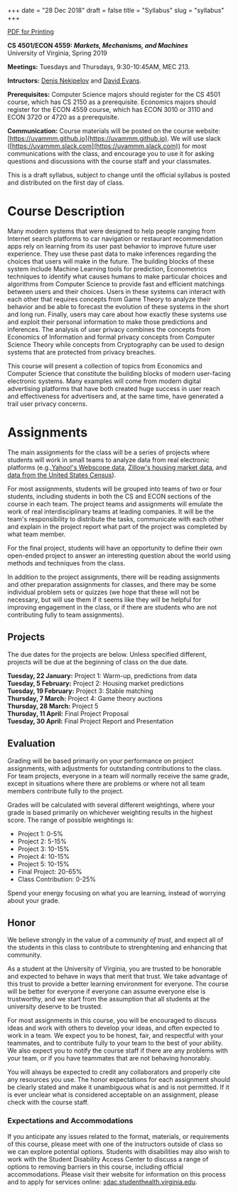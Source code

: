 +++
date = "28 Dec 2018"
draft = false
title = "Syllabus"
slug = "syllabus"
+++

<div class="printing"><a href="/docs/syllabus.pdf">PDF for Printing</a></div>

**CS 4501/ECON 4559: _Markets, Mechanisms, and Machines_**  
University of Virginia, Spring 2019

**Meetings:** Tuesdays and Thursdays, 9:30-10:45AM, MEC 213.

**Intructors:** <a href="http://people.virginia.edu/~dn4w/">Denis Nekipelov</a> and
<a href="https://www.cs.virginia.edu/evans">David Evans</a>.

**Prerequisites:** Computer Science majors should register for the CS
4501 course, which has CS 2150 as a prerequisite. Economics majors
should register for the ECON 4559 course, which has ECON 3010 or 3110
and ECON 3720 or 4720 as a prerequisite.

**Communication:** Course materials will be posted on the course
  website: [https://uvammm.github.io](https://uvammm.github.io). We
  will use slack
  ([https://uvammm.slack.com](https://uvammm.slack.com)) for most
  communications with the class, and encourage you to use it for
  asking questions and discussions with the course staff and your
  classmates.

<div class="note">
This is a draft syllabus, subject to change until the official syllabus is posted and distributed on the first day of class.
</div>


# Course Description

Many modern systems that were designed to help people ranging from
Internet search platforms to car navigation or restaurant recommendation
apps rely on learning from its user past behavior to improve future user
experience. They use these past data to make inferences regarding the
choices that users will make in the future. The building blocks of these
system include Machine Learning tools for prediction, Econometrics
techniques to identify what causes humans to make particular choices and
algorithms from Computer Science to provide fast and efficient matchings
between users and their choices. Users in these systems can interact
with each other that requires concepts from Game Theory to analyze their
behavior and be able to forecast the evolution of these systems in the
short and long run. Finally, users may care about how exactly these
systems use and exploit their personal information to make those
predictions and inferences. The analysis of user privacy combines the
concepts from Economics of Information and formal privacy concepts from
Computer Science Theory while concepts from Cryptography can be used to
design systems that are protected from privacy breaches.

This course will present a collection of topics from Economics and
Computer Science that constitute the building blocks of modern
user-facing electronic systems. Many examples will come from modern
digital advertising platforms that have both created huge success in
user reach and effectiveness for advertisers and, at the same time, have
generated a trail user privacy concerns.   


# Assignments

The main assignments for the class will be a series of projects where
students will work in small teams to analyze data from real electronic
platforms (e.g.,<a
href="https://webscope.sandbox.yahoo.com/">Yahoo!'s Webscope
data</a>, <a href="https://www.zillow.com/research/data/">Zillow's housing market data</a>, and <a href="https://www.census.gov/data.html">data from the United States Census</a>).

For most assignments, students will be grouped into teams of two or
four students, including students in both the CS and ECON sections of
the course in each team. The project teams and assignments will
emulate the work of real interdisciplinary teams at leading
companies. It will be the team's responsibility to distribute the
tasks, communicate with each other and explain in the project report
what part of the project was completed by what team member.

For the final project, students will have an opportunity to define
their own open-ended project to answer an interesting question about
the world using methods and techniques from the class.

In addition to the project assignments, there will be reading
assignments and other preparation assignments for classes, and there
may be some individual problem sets or quizzes (we hope that these
will not be necessary, but will use them if it seems like they will be
helpful for improving engagement in the class, or if there are
students who are not contributing fully to team assignments).

## Projects

The due dates for the projects are below.  Unless specified different,
projects will be due at the beginning of class on the due date.

**Tuesday, 22 January:** Project 1: Warm-up, predictions from data  
**Tuesday, 5 February:** Project 2: Housing market predictions  
**Tuesday, 19 February:** Project 3: Stable matching  
**Thursday, 7 March:** Project 4: Game theory auctions  
**Thursday, 28 March:** Project 5  
**Thursday, 11 April:** Final Project Proposal  
**Tuesday, 30 April:** Final Project Report and Presentation

## Evaluation

Grading will be based primarily on your performance on project
assignments, with adjustments for outstanding contributions to the
class.  For team projects, everyone in a team will normally receive
the same grade, except in situations where there are problems or where
not all team members contribute fully to the project.
 
Grades will be calculated with several different weightings, where
your grade is based primarily on whichever weighting results in the
highest score. The range of possible weightings is:

- Project 1: 0-5%
- Project 2: 5-15%
- Project 3: 10-15%
- Project 4: 10-15%
- Project 5: 10-15%
- Final Project: 20-65%
- Class Contribution: 0-25% 

Spend your energy focusing on what you are learning, instead of
worrying about your grade.

## Honor

We believe strongly in the value of a _community of trust_, and expect
all of the students in this class to contribute to strenghtening and
enhancing that community.  

As a student at the University of Virginia, you are trusted to be
honorable and expected to behave in ways that merit that trust. We
take advantage of this trust to provide a better learning environment
for everyone.  The course will be better for everyone if everyone can
assume everyone else is trustworthy, and we start from the assumption
that all students at the university deserve to be trusted.

For most assignments in this course, you will be encouraged to discuss
ideas and work with others to develop your ideas, and often expected
to work in a team.  We expect you to be honest, fair, and respectful
with your teammates, and to contribute fully to your team to the best
of your ability.  We also expect you to notify the course staff if
there are any problems with your team, or if you have teammates that
are not behaving honorably.

You will always be expected to credit any collaborators and properly
cite any resources you use. The honor expectations for each assignment
should be clearly stated and make it unambiguous what is and is not
permitted. If it is ever unclear what is considered acceptable on an
assignment, please check with the course staff.

### Expectations and Accommodations

If you anticipate any issues related to the format, materials, or
requirements of this course, please meet with one of the instructors
outside of class so we can explore potential options. Students with
disabilities may also wish to work with the Student Disability Access
Center to discuss a range of options to removing barriers in this
course, including official accommodations. Please visit their website
for information on this process and to apply for services online:
[sdac.studenthealth.virginia.edu](sdac.studenthealth.virginia.edu). 







